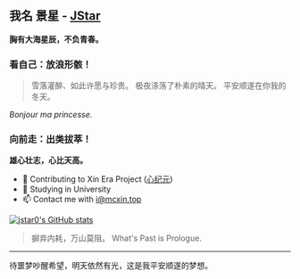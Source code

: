 ## 我名 景星 - [JStar](https://www.jstar.vip)

**胸有大海星辰，不负青春。**

### 看自己：放浪形骸！

> 雪落灌醉、如此许愿与珍贵。
极夜涤荡了朴素的晴天。
平安顺遂在你我的冬天。

*Bonjour ma princesse.*

### 向前走：出类拔萃！

**雄心壮志，心比天高。**

- 👀 Contributing to Xin Era Project ([心纪元](https://www.mcxin.top))
- 🌱 Studying in University
- 📫 Contact me with i@mcxin.top

[![jstar0's GitHub stats](https://github-readme-stats.vercel.app/api?username=jstar0&count_private=true)](https://github.com/anuraghazra/github-readme-stats)

> 摒弃内耗，万山莫阻。 
> What's Past is Prologue.

---

待噩梦吵醒希望，明天依然有光，这是我平安顺遂的梦想。
